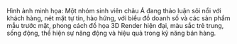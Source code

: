 Hình ảnh minh họa: Một nhóm sinh viên châu Á đang thảo luận sôi nổi với khách hàng, nét mặt tự tin, hào hứng, với biểu đồ doanh số và các sản phẩm mẫu trước mặt, phong cách đồ họa 3D Render hiện đại, màu sắc trẻ trung, sống động, thể hiện sự năng động và hiệu quả trong kỹ năng bán hàng.